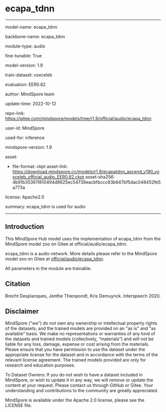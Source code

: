 # ecapa_tdnn

---

model-name: ecapa_tdnn

backbone-name: ecapa_tdnn

module-type: audio

fine-tunable: True

model-version: 1.9

train-dataset: voxceleb

evaluation: EER0.82

author: MindSpore team

update-time: 2022-10-12

repo-link: <https://gitee.com/mindspore/models/tree/r1.9/official/audio/ecapa_tdnn>

user-id: MindSpore

used-for: inference

mindspore-version: 1.9

asset:

-
    file-format: ckpt
    asset-link: <https://download.mindspore.cn/models/r1.9/ecapatdnn_ascend_v190_voxceleb_official_audio_EER0.82.ckpt>
    asset-sha256: 4b91b353611810494d9625ec54739eacbfbccc83b647bf5dac048452fe5a773a

license: Apache2.0

summary: ecapa_tdnn is used for audio

---

## Introduction

This MindSpore Hub model uses the implementation of ecapa_tdnn from the MindSpore model zoo on Gitee at official/audio/ecapa_tdnn.

ecapa_tdnn is a audio network. More details please refer to the MindSpore model zoo on Gitee at [official/audio/ecapa_tdnn](https://gitee.com/mindspore/models/blob/r1.9/official/audio/ecapa_tdnn/README.md).

All parameters in the module are trainable.

## Citation

Brecht Desplanques, Jenthe Thienpondt, Kris Demuynck. Interspeech 2020.

## Disclaimer

MindSpore ("we") do not own any ownership or intellectual property rights of the datasets, and the trained models are provided on an "as is" and "as available" basis. We make no representations or warranties of any kind of the datasets and trained models (collectively, “materials”) and will not be liable for any loss, damage, expense or cost arising from the materials. Please ensure that you have permission to use the dataset under the appropriate license for the dataset and in accordance with the terms of the relevant license agreement. The trained models provided are only for research and education purposes.

To Dataset Owners: If you do not wish to have a dataset included in MindSpore, or wish to update it in any way, we will remove or update the content at your request. Please contact us through GitHub or Gitee. Your understanding and contributions to the community are greatly appreciated.

MindSpore is available under the Apache 2.0 license, please see the LICENSE file.
